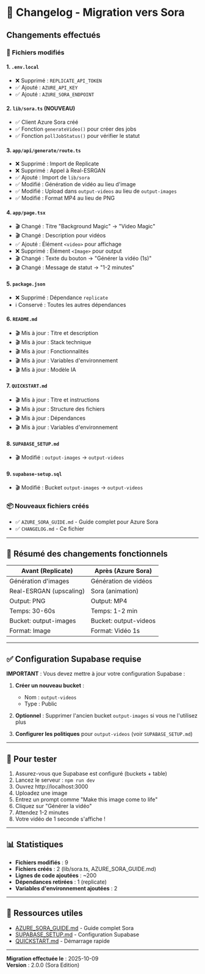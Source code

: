 # 🔄 Changelog - Migration vers Sora

## Changements effectués

### 📝 Fichiers modifiés

#### 1. `.env.local`
- ❌ Supprimé : `REPLICATE_API_TOKEN`
- ✅ Ajouté : `AZURE_API_KEY`
- ✅ Ajouté : `AZURE_SORA_ENDPOINT`

#### 2. `lib/sora.ts` (NOUVEAU)
- ✅ Client Azure Sora créé
- ✅ Fonction `generateVideo()` pour créer des jobs
- ✅ Fonction `pollJobStatus()` pour vérifier le statut

#### 3. `app/api/generate/route.ts`
- ❌ Supprimé : Import de Replicate
- ❌ Supprimé : Appel à Real-ESRGAN
- ✅ Ajouté : Import de `lib/sora`
- ✅ Modifié : Génération de vidéo au lieu d'image
- ✅ Modifié : Upload dans `output-videos` au lieu de `output-images`
- ✅ Modifié : Format MP4 au lieu de PNG

#### 4. `app/page.tsx`
- 🎬 Changé : Titre "Background Magic" → "Video Magic"
- 🎬 Changé : Description pour vidéos
- ✅ Ajouté : Élément `<video>` pour affichage
- ❌ Supprimé : Élément `<Image>` pour output
- 🎬 Changé : Texte du bouton → "Générer la vidéo (1s)"
- 🎬 Changé : Message de statut → "1-2 minutes"

#### 5. `package.json`
- ❌ Supprimé : Dépendance `replicate`
- ℹ️ Conservé : Toutes les autres dépendances

#### 6. `README.md`
- 🎬 Mis à jour : Titre et description
- 🎬 Mis à jour : Stack technique
- 🎬 Mis à jour : Fonctionnalités
- 🎬 Mis à jour : Variables d'environnement
- 🎬 Mis à jour : Modèle IA

#### 7. `QUICKSTART.md`
- 🎬 Mis à jour : Titre et instructions
- 🎬 Mis à jour : Structure des fichiers
- 🎬 Mis à jour : Dépendances
- 🎬 Mis à jour : Variables d'environnement

#### 8. `SUPABASE_SETUP.md`
- 🎬 Modifié : `output-images` → `output-videos`

#### 9. `supabase-setup.sql`
- 🎬 Modifié : Bucket `output-images` → `output-videos`

### 📦 Nouveaux fichiers créés

- ✅ `AZURE_SORA_GUIDE.md` - Guide complet pour Azure Sora
- ✅ `CHANGELOG.md` - Ce fichier

---

## 🎯 Résumé des changements fonctionnels

| Avant (Replicate) | Après (Azure Sora) |
|-------------------|-------------------|
| Génération d'images | Génération de vidéos |
| Real-ESRGAN (upscaling) | Sora (animation) |
| Output: PNG | Output: MP4 |
| Temps: 30-60s | Temps: 1-2 min |
| Bucket: output-images | Bucket: output-videos |
| Format: Image | Format: Vidéo 1s |

---

## ✅ Configuration Supabase requise

**IMPORTANT** : Vous devez mettre à jour votre configuration Supabase :

1. **Créer un nouveau bucket** :
   - Nom : `output-videos`
   - Type : Public

2. **Optionnel** : Supprimer l'ancien bucket `output-images` si vous ne l'utilisez plus

3. **Configurer les politiques** pour `output-videos` (voir `SUPABASE_SETUP.md`)

---

## 🚀 Pour tester

1. Assurez-vous que Supabase est configuré (buckets + table)
2. Lancez le serveur : `npm run dev`
3. Ouvrez http://localhost:3000
4. Uploadez une image
5. Entrez un prompt comme "Make this image come to life"
6. Cliquez sur "Générer la vidéo"
7. Attendez 1-2 minutes
8. Votre vidéo de 1 seconde s'affiche !

---

## 📊 Statistiques

- **Fichiers modifiés** : 9
- **Fichiers créés** : 2 (lib/sora.ts, AZURE_SORA_GUIDE.md)
- **Lignes de code ajoutées** : ~200
- **Dépendances retirées** : 1 (replicate)
- **Variables d'environnement ajoutées** : 2

---

## 🔗 Ressources utiles

- [AZURE_SORA_GUIDE.md](./AZURE_SORA_GUIDE.md) - Guide complet Sora
- [SUPABASE_SETUP.md](./SUPABASE_SETUP.md) - Configuration Supabase
- [QUICKSTART.md](./QUICKSTART.md) - Démarrage rapide

---

**Migration effectuée le** : 2025-10-09  
**Version** : 2.0.0 (Sora Edition)
